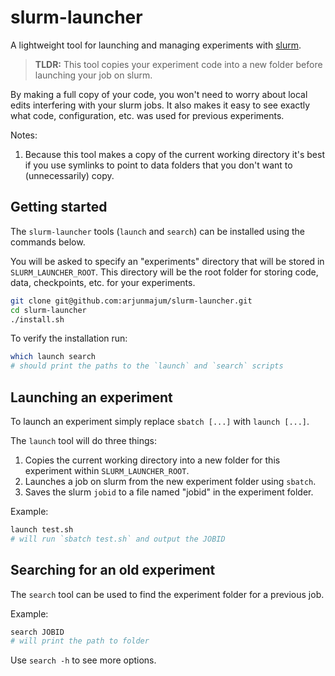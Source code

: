 # slurm-launcher

A lightweight tool for launching and managing experiments with [slurm](https://slurm.schedmd.com/documentation.html).

> **TLDR:** This tool copies your experiment code into a new folder before launching your job on slurm.

By making a full copy of your code, you won't need to worry about local edits interfering with your slurm jobs. It also makes it easy to see exactly what code, configuration, etc. was used for previous experiments.

Notes:
1. Because this tool makes a copy of the current working directory it's best if you use symlinks to point to data folders that you don't want to (unnecessarily) copy.

## Getting started

The `slurm-launcher` tools (`launch` and `search`) can be installed using the commands below.

You will be asked to specify an "experiments" directory that will be stored in `SLURM_LAUNCHER_ROOT`.
This directory will be the root folder for storing code, data, checkpoints, etc. for your experiments.

```bash
git clone git@github.com:arjunmajum/slurm-launcher.git
cd slurm-launcher
./install.sh
```

To verify the installation run:

```bash
which launch search
# should print the paths to the `launch` and `search` scripts
```

## Launching an experiment

To launch an experiment simply replace `sbatch [...]` with `launch [...]`. 

The `launch` tool will do three things:

1. Copies the current working directory into a new folder for this experiment within `SLURM_LAUNCHER_ROOT`.
2. Launches a job on slurm from the new experiment folder using `sbatch`.
3. Saves the slurm `jobid` to a file named "jobid" in the experiment folder.

Example:

```bash
launch test.sh
# will run `sbatch test.sh` and output the JOBID
```

## Searching for an old experiment

The `search` tool can be used to find the experiment folder for a previous job.

Example:

```bash
search JOBID
# will print the path to folder
```

Use `search -h` to see more options.
